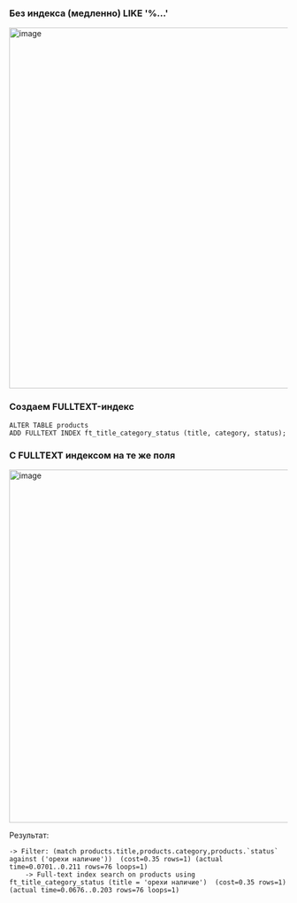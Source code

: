 
### Без индекса (медленно) LIKE '%...'

<img width="767" height="652" alt="image" src="https://github.com/user-attachments/assets/963c4524-1250-4e28-9280-e84c543f0bb7" />

### Создаем FULLTEXT-индекс

```
ALTER TABLE products
ADD FULLTEXT INDEX ft_title_category_status (title, category, status);
```

### С FULLTEXT индексом на те же поля

<img width="765" height="638" alt="image" src="https://github.com/user-attachments/assets/d46f615c-1793-49cc-9920-0770319fcdba" />

Результат:
```
-> Filter: (match products.title,products.category,products.`status` against ('орехи наличие'))  (cost=0.35 rows=1) (actual time=0.0701..0.211 rows=76 loops=1)
    -> Full-text index search on products using ft_title_category_status (title = 'орехи наличие')  (cost=0.35 rows=1) (actual time=0.0676..0.203 rows=76 loops=1)

```

